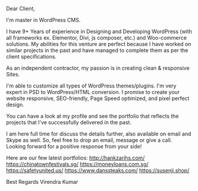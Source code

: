 Dear Client,

I'm master in WordPress CMS.

I have 9+ Years of experience in Designing and Developing WordPress (with all frameworks ex. Elementor, Divi, js composer, etc.) and Woo-commerce solutions. My abilities for this venture are perfect because I have worked on similar projects in the past and have managed to complete them as per the client specifications.

As an independent contractor, my passion is in creating clean & responsive Sites.

I'm able to customize all types of WordPress themes/plugins. I'm very expert in PSD to WordPress/HTML conversion. I promise to create your website responsive, SEO-friendly, Page Speed optimized, and pixel perfect design.

You can have a look at my profile and see the portfolio that reflects the projects that I’ve successfully delivered in the past.

I am here full time for discuss the details further, also available on email and Skype as well. So, feel free to drop an email, message or give a call. Looking forward for a positive response from your side!

Here are our few latest portfolios:
http://hankzarihs.com/
https://chinatownfestivals.sg/
https://moneyloans.com.sg/
https://safetyunited.us/
https://www.danssteaks.com/
https://susenji.shop/

Best Regards
Virendra Kumar
